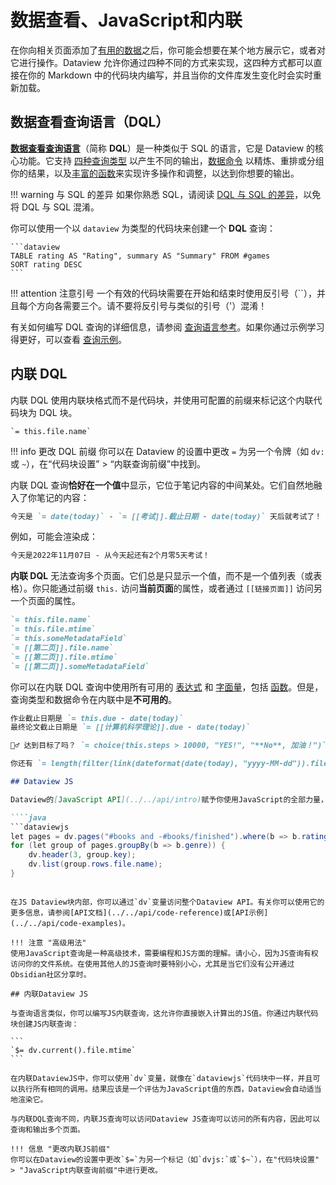# 数据查看、JavaScript和内联

在你向相关页面添加了[有用的数据](../annotation/add-metadata.md)之后，你可能会想要在某个地方展示它，或者对它进行操作。Dataview 允许你通过四种不同的方式来实现，这四种方式都可以直接在你的 Markdown 中的代码块内编写，并且当你的文件库发生变化时会实时重新加载。

## 数据查看查询语言（DQL）

[**数据查看查询语言**](../../queries/structure)（简称 **DQL**）是一种类似于 SQL 的语言，它是 Dataview 的核心功能。它支持 [四种查询类型](./query-types.md) 以产生不同的输出，[数据命令](./data-commands.md) 以精炼、重排或分组你的结果，以及[丰富的函数](../reference/functions.md)来实现许多操作和调整，以达到你想要的输出。

!!! warning 与 SQL 的差异
如果你熟悉 SQL，请阅读 [DQL 与 SQL 的差异](../../queries/differences-to-sql)，以免将 DQL 与 SQL 混淆。

你可以使用一个以 `dataview` 为类型的代码块来创建一个 **DQL** 查询：

````
```dataview
TABLE rating AS "Rating", summary AS "Summary" FROM #games
SORT rating DESC
```
````

!!! attention 注意引号
一个有效的代码块需要在开始和结束时使用反引号（\`\`），并且每个方向各需要三个。请不要将反引号与类似的引号（'）混淆！

有关如何编写 DQL 查询的详细信息，请参阅 [查询语言参考](../../queries/structure)。如果你通过示例学习得更好，可以查看 [查询示例](../../resources/examples)。

## 内联 DQL

内联 DQL 使用内联块格式而不是代码块，并使用可配置的前缀来标记这个内联代码块为 DQL 块。

```
`= this.file.name`
```

!!! info 更改 DQL 前缀
你可以在 Dataview 的设置中更改 `=` 为另一个令牌（如 `dv:` 或 `~`），在“代码块设置” > “内联查询前缀”中找到。

内联 DQL 查询**恰好在一个值**中显示，它位于笔记内容的中间某处。它们自然地融入了你笔记的内容：

```markdown
今天是 `= date(today)` - `= [[考试]].截止日期 - date(today)` 天后就考试了！
```

例如，可能会渲染成：

```markdown
今天是2022年11月07日 - 从今天起还有2个月零5天考试！
```

**内联 DQL** 无法查询多个页面。它们总是只显示一个值，而不是一个值列表（或表格）。你只能通过前缀 `this.` 访问**当前页面**的属性，或者通过 `[[链接页面]]` 访问另一个页面的属性。

```markdown
`= this.file.name`
`= this.file.mtime`
`= this.someMetadataField`
`= [[第二页]].file.name`
`= [[第二页]].file.mtime`
`= [[第二页]].someMetadataField`
```

你可以在内联 DQL 查询中使用所有可用的 [表达式](../../reference/expressions) 和 [字面量](../../reference/literals)，包括 [函数](../../reference/functions)。但是，查询类型和数据命令在内联中是**不可用的**。

```markdown
作业截止日期是 `= this.due - date(today)`
最终论文截止日期是 `= [[计算机科学理论]].due - date(today)`

🏃‍♂️ 达到目标了吗？ `= choice(this.steps > 10000, "YES!", "**No**, 加油！")`

你还有 `= length(filter(link(dateformat(date(today), "yyyy-MM-dd")).file.tasks, (t) => !***pleted))` 项任务要完成。 `= choice(date(today).weekday > 5, "休息一下！", "是时候工作了！")`

## Dataview JS

Dataview的[JavaScript API](../../api/intro)赋予你使用JavaScript的全部力量，并提供了一个DSL来拉取Dataview数据和执行查询，使你可以创建任意复杂的查询和视图。类似于查询语言，你可以通过带有`dataviewjs`注释的代码块来创建Dataview JS块：

````java
```dataviewjs
let pages = dv.pages("#books and -#books/finished").where(b => b.rating >= 7);
for (let group of pages.groupBy(b => b.genre)) {
    dv.header(3, group.key);
    dv.list(group.rows.file.name);
}
```
````

在JS Dataview块内部，你可以通过`dv`变量访问整个Dataview API。有关你可以使用它的更多信息，请参阅[API文档](../../api/code-reference)或[API示例](../../api/code-examples)。

!!! 注意 "高级用法"
使用JavaScript查询是一种高级技术，需要编程和JS方面的理解。请小心，因为JS查询有权访问你的文件系统。在使用其他人的JS查询时要特别小心，尤其是当它们没有公开通过Obsidian社区分享时。

## 内联Dataview JS

与查询语言类似，你可以编写JS内联查询，这允许你直接嵌入计算出的JS值。你通过内联代码块创建JS内联查询：

```
`$= dv.current().file.mtime`
```

在内联DataviewJS中，你可以使用`dv`变量，就像在`dataviewjs`代码块中一样，并且可以执行所有相同的调用。结果应该是一个评估为JavaScript值的东西，Dataview会自动适当地渲染它。

与内联DQL查询不同，内联JS查询可以访问Dataview JS查询可以访问的所有内容，因此可以查询和输出多个页面。

!!! 信息 "更改内联JS前缀"
你可以在Dataview的设置中更改`$=`为另一个标记（如`dvjs:`或`$~`），在"代码块设置" > "JavaScript内联查询前缀"中进行更改。


